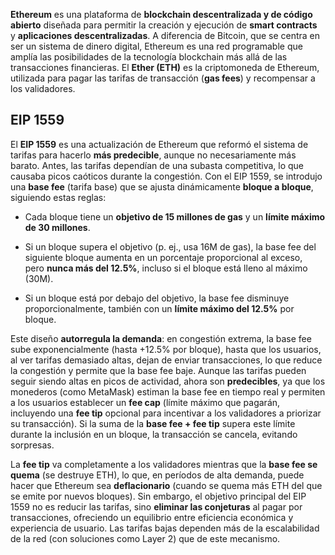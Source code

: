 
**Ethereum** es una plataforma de **blockchain descentralizada y de código abierto** diseñada para permitir la creación y ejecución de **smart contracts** y **aplicaciones descentralizadas**. A diferencia de Bitcoin, que se centra en ser un sistema de dinero digital, Ethereum es una red programable que amplía las posibilidades de la tecnología blockchain más allá de las transacciones financieras. El **Ether (ETH)** es la criptomoneda de Ethereum, utilizada para pagar las tarifas de transacción (**gas fees**) y recompensar a los validadores.

## **EIP 1559**

El **EIP 1559** es una actualización de Ethereum que reformó el sistema de tarifas para hacerlo **más predecible**, aunque no necesariamente más barato. Antes, las tarifas dependían de una subasta competitiva, lo que causaba picos caóticos durante la congestión. Con el EIP 1559, se introdujo una **base fee** (tarifa base) que se ajusta dinámicamente **bloque a bloque**, siguiendo estas reglas:

- Cada bloque tiene un **objetivo de 15 millones de gas** y un **límite máximo de 30 millones**.
    
- Si un bloque supera el objetivo (p. ej., usa 16M de gas), la base fee del siguiente bloque aumenta en un porcentaje proporcional al exceso, pero **nunca más del 12.5%**, incluso si el bloque está lleno al máximo (30M).
    
- Si un bloque está por debajo del objetivo, la base fee disminuye proporcionalmente, también con un **límite máximo del 12.5%** por bloque.
    

Este diseño **autorregula la demanda**: en congestión extrema, la base fee sube exponencialmente (hasta +12.5% por bloque), hasta que los usuarios, al ver tarifas demasiado altas, dejan de enviar transacciones, lo que reduce la congestión y permite que la base fee baje. Aunque las tarifas pueden seguir siendo altas en picos de actividad, ahora son **predecibles**, ya que los monederos (como MetaMask) estiman la base fee en tiempo real y permiten a los usuarios establecer un **fee cap** (límite máximo que pagarán, incluyendo una **fee tip** opcional para incentivar a los validadores a priorizar su transacción). Si la suma de la **base fee + fee tip** supera este límite durante la inclusión en un bloque, la transacción se cancela, evitando sorpresas.

La **fee tip** va completamente a los validadores mientras que la **base fee se quema** (se destruye ETH), lo que, en períodos de alta demanda, puede hacer que Ethereum sea **deflacionario** (cuando se quema más ETH del que se emite por nuevos bloques). Sin embargo, el objetivo principal del EIP 1559 no es reducir las tarifas, sino **eliminar las conjeturas** al pagar por transacciones, ofreciendo un equilibrio entre eficiencia económica y experiencia de usuario. Las tarifas bajas dependen más de la escalabilidad de la red (con soluciones como Layer 2) que de este mecanismo.